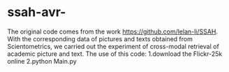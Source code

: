 # ssah-avr-
The original code comes from the work https://github.com/lelan-li/SSAH.
With the corresponding data of pictures and texts obtained from Scientometrics, we carried out the experiment of cross-modal retrieval of academic picture and text.
The use of this code:
1.download the Flickr-25k online
2.python Main.py
